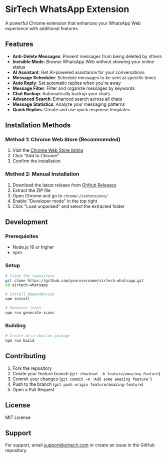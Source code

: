 # SirTech WhatsApp Extension

A powerful Chrome extension that enhances your WhatsApp Web experience with additional features.

## Features

- **Anti-Delete Messages**: Prevent messages from being deleted by others
- **Invisible Mode**: Browse WhatsApp Web without showing your online status
- **AI Assistant**: Get AI-powered assistance for your conversations
- **Message Scheduler**: Schedule messages to be sent at specific times
- **Auto Reply**: Set automatic replies when you're away
- **Message Filter**: Filter and organize messages by keywords
- **Chat Backup**: Automatically backup your chats
- **Advanced Search**: Enhanced search across all chats
- **Message Statistics**: Analyze your messaging patterns
- **Quick Replies**: Create and use quick response templates

## Installation Methods

### Method 1: Chrome Web Store (Recommended)
1. Visit the [Chrome Web Store listing](https://chrome.google.com/webstore/detail/sirtech-whatsapp/your-extension-id)
2. Click "Add to Chrome"
3. Confirm the installation

### Method 2: Manual Installation
1. Download the latest release from [GitHub Releases](https://github.com/yourusername/sirtech-whatsapp/releases)
2. Extract the ZIP file
3. Open Chrome and go to `chrome://extensions/`
4. Enable "Developer mode" in the top right
5. Click "Load unpacked" and select the extracted folder

## Development

### Prerequisites
- Node.js 16 or higher
- npm

### Setup
```bash
# Clone the repository
git clone https://github.com/yourusername/sirtech-whatsapp.git
cd sirtech-whatsapp

# Install dependencies
npm install

# Generate icons
npm run generate-icons
```

### Building
```bash
# Create distribution package
npm run build
```

## Contributing
1. Fork the repository
2. Create your feature branch (`git checkout -b feature/amazing-feature`)
3. Commit your changes (`git commit -m 'Add some amazing feature'`)
4. Push to the branch (`git push origin feature/amazing-feature`)
5. Open a Pull Request

## License
MIT License

## Support
For support, email support@sirtech.com or create an issue in the GitHub repository. 